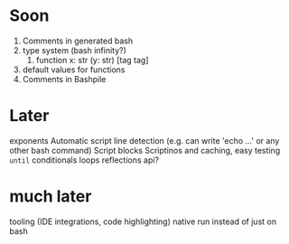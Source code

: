 # Soon
   
1. Comments in generated bash
2. type system (bash infinity?)
   1. function x: str (y: str) [tag tag]
3. default values for functions
4. Comments in Bashpile

# Later
exponents
Automatic script line detection (e.g. can write 'echo ...' or any other bash command)
Script blocks
Scriptinos and caching, easy testing
`until`
conditionals
loops
reflections api?

# much later
tooling (IDE integrations, code highlighting)
native run instead of just on bash